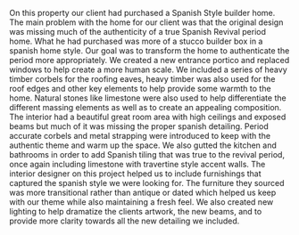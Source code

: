 On this property our client had purchased a Spanish Style builder home. The main problem with the home for our client was that the original design was missing much of the authenticity of a true Spanish Revival period home. What he had purchased was more of a stucco builder box in a spanish home style. Our goal was to transform the home to authenticate the period more appropriately. We created a new entrance portico and replaced windows to help create a more human scale. We included a series of heavy timber corbels for the roofing eaves, heavy timber was also used for the roof edges and other key elements to help provide some warmth to the home. Natural stones like limestone were also used to help differentiate the different massing elements as well as to create an appealing composition. The interior had a beautiful great room area with high ceilings and exposed beams but much of it was missing the proper spanish detailing. Period accurate corbels and metal strapping were introduced to keep with the authentic theme and warm up the space. We also gutted the kitchen and bathrooms in order to add Spanish tiling that was true to the revival period, once again including limestone with travertine style accent walls. The interior designer on this project helped us to include furnishings that captured the spanish style we were looking for. The furniture they sourced was more transitional rather than antique or dated which helped us keep with our theme while also maintaining a fresh feel. We also created new lighting to help dramatize the clients artwork, the new beams, and to provide more clarity towards all the new detailing we included.
